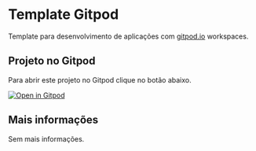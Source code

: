 # Template Gitpod

Template para desenvolvimento de aplicações com [gitpod.io](https://www.gitpod.io) workspaces.

## Projeto no Gitpod

Para abrir este projeto no Gitpod clique no botão abaixo.

[![Open in Gitpod](https://gitpod.io/button/open-in-gitpod.svg)](https://gitpod.io/#https://github.com/marcond/test-will-delete)

## Mais informações

Sem mais informações.
